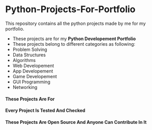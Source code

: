 # Python-Projects-For-Portfolio
This repository contains all the python projects made by me for my portfolio.
- These projects are for my **Python Developement Portfolio**
- These projects belong to different categories as following:
- Problem Solving
- Data Structures
- Algorithms
- Web Developement
- App Developement
- Game Developement
- GUI Programming
- Networking
#### These Projects Are For
#### Every Project Is Tested And Checked
#### These Projects Are **Open Source** And Anyone Can Contribute In It
